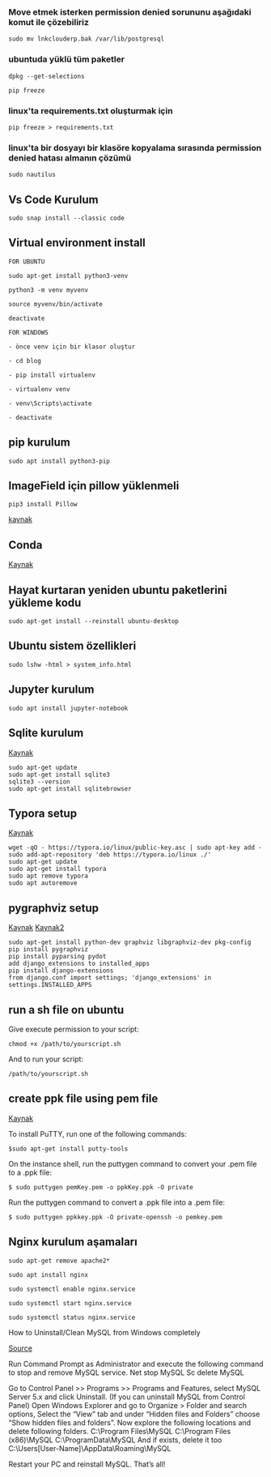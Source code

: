 ### Move etmek isterken permission denied sorununu aşağıdaki komut ile çözebiliriz
```
sudo mv lnkclouderp.bak /var/lib/postgresql
```
### ubuntuda yüklü tüm paketler
```
dpkg --get-selections

pip freeze
```

### linux'ta requirements.txt oluşturmak için
```
pip freeze > requirements.txt
```

### linux'ta bir dosyayı bir klasöre kopyalama sırasında permission denied hatası almanın çözümü
```
sudo nautilus
```

## Vs Code Kurulum
```
sudo snap install --classic code
```

## Virtual environment install
```
FOR UBUNTU

sudo apt-get install python3-venv

python3 -m venv myvenv

source myvenv/bin/activate

deactivate
```
```
FOR WINDOWS

- önce venv için bir klasor oluştur

- cd blog

- pip install virtualenv 

- virtualenv venv

- venv\Scripts\activate

- deactivate

```

## pip kurulum
```
sudo apt install python3-pip
```

## ImageField için pillow yüklenmeli
```
pip3 install Pillow
```
[kaynak](https://simpleisbetterthancomplex.com/tutorial/2016/08/01/how-to-upload-files-with-django.html)

## Conda
[Kaynak](https://docs.conda.io/projects/conda/en/latest/user-guide/tasks/manage-environments.html#creating-an-environment-from-an-environment-yml-file)

## Hayat kurtaran yeniden ubuntu paketlerini yükleme kodu
```
sudo apt-get install --reinstall ubuntu-desktop
```

## Ubuntu sistem özellikleri
```
sudo lshw -html > system_info.html
```

## Jupyter kurulum
```
sudo apt install jupyter-notebook
```

## Sqlite kurulum
[Kaynak](https://linuxhint.com/install_sqlite_browser_ubuntu_1804/)
```
sudo apt-get update
sudo apt-get install sqlite3
sqlite3 --version
sudo apt-get install sqlitebrowser
```

## Typora setup
[Kaynak](https://connectwww.com/how-to-install-typora-on-ubuntu-real-live-preview-markdown-editor/60679/#:~:text=Open%20your%20terminal%20app%20in,terminal%20to%20add%20the%20key.&text=type%20your%20ubuntu%20password.,terminal%20to%20add%20its%20PPA.)
```
wget -qO - https://typora.io/linux/public-key.asc | sudo apt-key add -
sudo add-apt-repository 'deb https://typora.io/linux ./'
sudo apt-get update
sudo apt-get install typora
sudo apt remove typora
sudo apt autoremove
```

## pygraphviz setup
[Kaynak](https://django-extensions.readthedocs.io/en/latest/graph_models.html)
[Kaynak2](https://stackoverflow.com/questions/40266604/pip-install-pygraphviz-fails-failed-building-wheel-for-pygraphviz)
```
sudo apt-get install python-dev graphviz libgraphviz-dev pkg-config
pip install pygraphviz
pip install pyparsing pydot
add django_extensions to installed_apps
pip install django-extensions
from django.conf import settings; 'django_extensions' in settings.INSTALLED_APPS
```

## run a sh file on ubuntu
Give execute permission to your script:
```
chmod +x /path/to/yourscript.sh
```
And to run your script:
```
/path/to/yourscript.sh
```

## create ppk file using pem file
[Kaynak](https://aws.amazon.com/premiumsupport/knowledge-center/convert-pem-file-into-ppk/)

To install PuTTY, run one of the following commands:
```
$sudo apt-get install putty-tools
```
On the instance shell, run the puttygen command to convert your .pem file to a .ppk file:
```
$ sudo puttygen pemKey.pem -o ppkKey.ppk -O private
```
Run the puttygen command to convert a .ppk file into a .pem file:
```
$ sudo puttygen ppkkey.ppk -O private-openssh -o pemkey.pem
```

## Nginx kurulum aşamaları
```
sudo apt-get remove apache2*

sudo apt install nginx

sudo systemctl enable nginx.service

sudo systemctl start nginx.service

sudo systemctl status nginx.service
```

How to Uninstall/Clean MySQL from Windows completely

[Source](https://old.windowsvalley.com/uninstall-mysql-from-windows/)

Run Command Prompt as Administrator and execute the following command to stop and remove MySQL service.
Net stop MySQL
Sc delete MySQL

Go to Control Panel >> Programs >> Programs and Features, select MySQL Server 5.x and click Uninstall. (If you can uninstall MySQL from Control Panel)
Open Windows Explorer and go to Organize > Folder and search options, Select the “View” tab and under “Hidden files and Folders” choose “Show hidden files and folders”. Now explore the following locations and delete following folders.
C:\Program Files\MySQL
C:\Program Files (x86)\MySQL
C:\ProgramData\MySQL
And if exists, delete it too
C:\Users\[User-Name]\AppData\Roaming\MySQL

Restart your PC and reinstall MySQL. That’s all!



